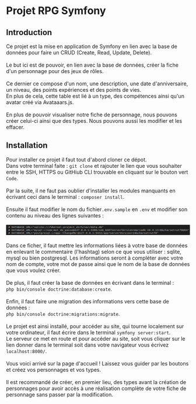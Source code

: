 <h1>Projet RPG Symfony</h1>

<h2>Introduction</h2>

<p>Ce projet est la mise en application de Symfony en lien avec la base de données pour faire un CRUD (Create, Read, Update, Delete).
<br><br>
Le but ici est de pouvoir, en lien avec la base de données, créer la fiche d'un personnage pour des jeux de rôles.
<br><br>
Ce dernier ce compose d'un nom, une description, une date d'anniversaire, un niveau, des points expériences et des points de vies.<br>
En plus de cela, cette table est lié à un type, des compétences ainsi qu'un avatar créé via Avataaars.js.
<br><br>
En plus de pouvoir visualiser notre fiche de personnage, nous pouvons créer celui-ci ainsi que des types. Nous pouvons aussi les modifier et les effacer.
</p>


<h2>Installation</h2>

<p>Pour installer ce projet il faut tout d'abord cloner ce dépot.<br>Dans votre terminal faite : <code>git clone</code> et rajouter le lien que vous souhaiter entre le SSH, HTTPS ou GitHiub CLI trouvable en cliquant sur le bouton vert <code>Code</code>.
<br><br>
Par la suite, il ne faut pas oublier d'installer les modules manquants en écrivant ceci dans le terminal : <code>composer install</code>.
<br><br>
Ensuite il faut modifier le nom du fichier<code>.env.sample</code> en <code>.env</code> et modifier son contenu au niveau des lignes suivantes : 
<br><br><img src="BDD-env.png"></img><br><br>
Dans ce ficher, il faut mettre les informations liées à votre base de données en enlevant le commentaire (l'hashtag) selon ce que vous utiliser : sqlite, mysql ou bien postgresql. Les informations seront à compléter avec votre nom de compte, votre mot de passe ainsi que le nom de la base de données que vous voulez créer.
<br><br>
De plus, il faut créer la base de données en écrivant dans le terminal : <br><code>php bin/console doctrine:database:create</code>.
<br><br>
Enfin, il faut faire une migration des informations vers cette base de données : <br><code>php bin/console doctrine:migrations:migrate</code>.
<br><br>
Le projet est ainsi installé, pour accéder au site, qui tourne localement sur votre ordinateur, il faut écrire dans le terminal <code>symfony server:start</code>.<br>Le serveur ce met en route et pour accéder au site, soit vous cliquer sur le lien donner dans le terminal soit dans votre navigateur vous écrivez <code>localhost:8000/</code>.
<br><br>
Vous voici arrivé sur la page d'accueil ! Laissez vous guider par les boutons et créez vos personnages et vos types.
<br><br>
Il est recommandé de créer, en premier lieu, des types avant la création de personnages pour avoir accès à une réalisation complète de votre fiche de personnage sans passer par la modification.
</p>